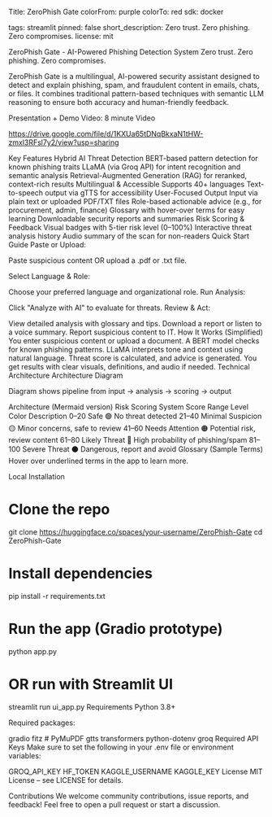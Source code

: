 Title: ZeroPhish Gate 
colorFrom: purple
colorTo: red
sdk: docker

tags:
streamlit
pinned: false
short_description: Zero trust. Zero phishing. Zero compromises.
license: mit


ZeroPhish Gate - AI-Powered Phishing Detection System
Zero trust. Zero phishing. Zero compromises.


ZeroPhish Gate is a multilingual, AI-powered security assistant designed to detect and explain phishing, spam, and fraudulent content in emails, chats, or files. It combines traditional pattern-based techniques with semantic LLM reasoning to ensure both accuracy and human-friendly feedback.


Presentation + Demo Video: 8 minute Video

https://drive.google.com/file/d/1KXUa65tDNqBkxaN1tHW-zmxl3RFsl7y2/view?usp=sharing


Key Features
Hybrid AI Threat Detection
BERT-based pattern detection for known phishing traits
LLaMA (via Groq API) for intent recognition and semantic analysis
Retrieval-Augmented Generation (RAG) for reranked, context-rich results
Multilingual & Accessible
Supports 40+ languages
Text-to-speech output via gTTS for accessibility
User-Focused Output
Input via plain text or uploaded PDF/TXT files
Role-based actionable advice (e.g., for procurement, admin, finance)
Glossary with hover-over terms for easy learning
Downloadable security reports and summaries
Risk Scoring & Feedback
Visual badges with 5-tier risk level (0–100%)
Interactive threat analysis history
Audio summary of the scan for non-readers
Quick Start Guide
Paste or Upload:

Paste suspicious content OR upload a .pdf or .txt file.


Select Language & Role:

Choose your preferred language and organizational role.
Run Analysis:

Click "Analyze with AI" to evaluate for threats.
Review & Act:


View detailed analysis with glossary and tips.
Download a report or listen to a voice summary.
Report suspicious content to IT.
How It Works (Simplified)
You enter suspicious content or upload a document.
A BERT model checks for known phishing patterns.
LLaMA interprets tone and context using natural language.
Threat score is calculated, and advice is generated.
You get results with clear visuals, definitions, and audio if needed.
Technical Architecture
Architecture Diagram

Diagram shows pipeline from input → analysis → scoring → output



Architecture (Mermaid version)
Risk Scoring System
Score Range	Level	Color	Description
0–20	Safe	🟢	No threat detected
21–40	Minimal Suspicion	🟡	Minor concerns, safe to review
41–60	Needs Attention	🟠	Potential risk, review content
61–80	Likely Threat	🔴	High probability of phishing/spam
81–100	Severe Threat	⚫	Dangerous, report and avoid
Glossary (Sample Terms)
Hover over underlined terms in the app to learn more.


Local Installation
# Clone the repo
git clone https://huggingface.co/spaces/your-username/ZeroPhish-Gate
cd ZeroPhish-Gate

# Install dependencies
pip install -r requirements.txt

# Run the app (Gradio prototype)
python app.py

# OR run with Streamlit UI
streamlit run ui_app.py
Requirements
Python 3.8+

Required packages:

gradio
fitz  # PyMuPDF
gtts
transformers
python-dotenv
groq
Required API Keys
Make sure to set the following in your .env file or environment variables:


GROQ_API_KEY
HF_TOKEN
KAGGLE_USERNAME
KAGGLE_KEY
License
MIT License – see LICENSE for details.


Contributions
We welcome community contributions, issue reports, and feedback! Feel free to open a pull request or start a discussion.
